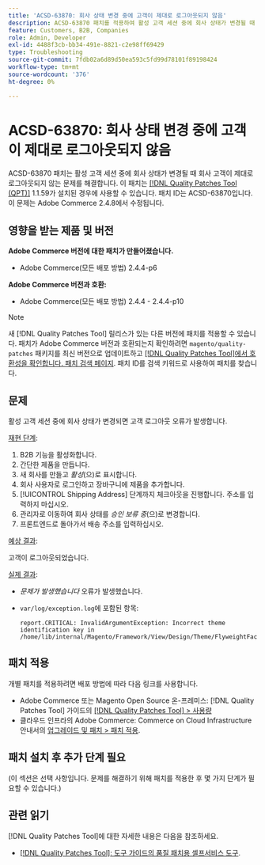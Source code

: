 ```yaml
---
title: 'ACSD-63870: 회사 상태 변경 중에 고객이 제대로 로그아웃되지 않음'
description: ACSD-63870 패치를 적용하여 활성 고객 세션 중에 회사 상태가 변경될 때 회사 고객이 제대로 로그아웃되지 않는 Adobe Commerce 문제를 해결합니다.
feature: Customers, B2B, Companies
role: Admin, Developer
exl-id: 4488f3cb-bb34-491e-8821-c2e98ff69429
type: Troubleshooting
source-git-commit: 7fdb02a6d89d50ea593c5fd99d78101f89198424
workflow-type: tm+mt
source-wordcount: '376'
ht-degree: 0%

---
```


# ACSD-63870: 회사 상태 변경 중에 고객이 제대로 로그아웃되지 않음

ACSD-63870 패치는 활성 고객 세션 중에 회사 상태가 변경될 때 회사 고객이 제대로 로그아웃되지 않는 문제를 해결합니다. 이 패치는 [[!DNL Quality Patches Tool (QPT)]](/help/tools/quality-patches-tool/quality-patches-tool-to-self-serve-quality-patches.md) 1.1.59가 설치된 경우에 사용할 수 있습니다. 패치 ID는 ACSD-63870입니다. 이 문제는 Adobe Commerce 2.4.8에서 수정됩니다.

## 영향을 받는 제품 및 버전

**Adobe Commerce 버전에 대한 패치가 만들어졌습니다.**

* Adobe Commerce(모든 배포 방법) 2.4.4-p6

**Adobe Commerce 버전과 호환:**

* Adobe Commerce(모든 배포 방법) 2.4.4 - 2.4.4-p10

>[!NOTE]
>
>새 [!DNL Quality Patches Tool] 릴리스가 있는 다른 버전에 패치를 적용할 수 있습니다. 패치가 Adobe Commerce 버전과 호환되는지 확인하려면 `magento/quality-patches` 패키지를 최신 버전으로 업데이트하고 [[!DNL Quality Patches Tool]에서 호환성을 확인합니다. 패치 검색 페이지](https://experienceleague.adobe.com/tools/commerce-quality-patches/index.html?lang=ko). 패치 ID를 검색 키워드로 사용하여 패치를 찾습니다.

## 문제

활성 고객 세션 중에 회사 상태가 변경되면 고객 로그아웃 오류가 발생합니다.

<u>재현 단계</u>:

1. B2B 기능을 활성화합니다.
1. 간단한 제품을 만듭니다.
1. 새 회사를 만들고 *활성*(으)로 표시합니다.
1. 회사 사용자로 로그인하고 장바구니에 제품을 추가합니다.
1. [!UICONTROL Shipping Address] 단계까지 체크아웃을 진행합니다. 주소를 입력하지 마십시오.
1. 관리자로 이동하여 회사 상태를 *승인 보류 중*(으)로 변경합니다.
1. 프론트엔드로 돌아가서 배송 주소를 입력하십시오.

<u>예상 결과</u>:

고객이 로그아웃되었습니다.

<u>실제 결과</u>:

* *문제가 발생했습니다* 오류가 발생했습니다.
* `var/log/exception.log`에 포함된 항목:

  ```
  report.CRITICAL: InvalidArgumentException: Incorrect theme identification key in /home/lib/internal/Magento/Framework/View/Design/Theme/FlyweightFactory.php:60
  ```


## 패치 적용

개별 패치를 적용하려면 배포 방법에 따라 다음 링크를 사용합니다.

* Adobe Commerce 또는 Magento Open Source 온-프레미스: [!DNL Quality Patches Tool] 가이드의 [[!DNL Quality Patches Tool] > 사용량](/help/tools/quality-patches-tool/usage.md)
* 클라우드 인프라의 Adobe Commerce: Commerce on Cloud Infrastructure 안내서의 [업그레이드 및 패치 > 패치 적용](https://experienceleague.adobe.com/docs/commerce-cloud-service/user-guide/develop/upgrade/apply-patches.html?lang=ko).

## 패치 설치 후 추가 단계 필요

(이 섹션은 선택 사항입니다. 문제를 해결하기 위해 패치를 적용한 후 몇 가지 단계가 필요할 수 있습니다.) 

## 관련 읽기

[!DNL Quality Patches Tool]에 대한 자세한 내용은 다음을 참조하세요.

* [[!DNL Quality Patches Tool]: 도구 가이드의 품질 패치용 셀프서비스 도구](/help/tools/quality-patches-tool/quality-patches-tool-to-self-serve-quality-patches.md).
